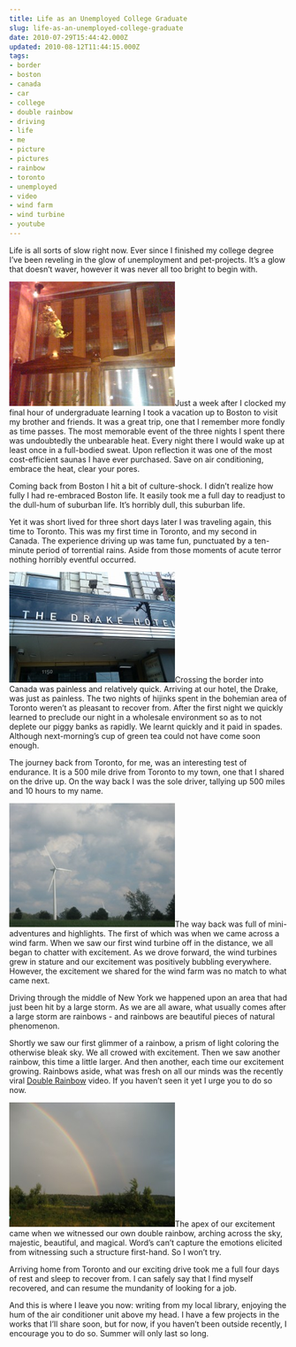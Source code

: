 ```yaml
---
title: Life as an Unemployed College Graduate
slug: life-as-an-unemployed-college-graduate
date: 2010-07-29T15:44:42.000Z
updated: 2010-08-12T11:44:15.000Z
tags:
- border
- boston
- canada
- car
- college
- double rainbow
- driving
- life
- me
- picture
- pictures
- rainbow
- toronto
- unemployed
- video
- wind farm
- wind turbine
- youtube
---
```


Life is all sorts of slow right now.  Ever since I finished my college degree I’ve been reveling in the glow of unemployment and pet-projects.  It’s a glow that doesn’t waver, however it was never all too bright to begin with.

<a rel="attachment wp-att-627" href="http://blog.harrywolff.com/2010/07/life-as-an-unemployed-college-graduate/bostonbar/"><img class="alignleft size-medium wp-image-627" title="BostonBar" src="/images/posts/2010/07/BostonBar-300x225.jpg" alt="" width="300" height="225" /></a>Just a week after I clocked my final hour of undergraduate learning I took a vacation up to Boston to visit my brother and friends.  It was a great trip, one that I remember more fondly as time passes.  The most memorable event of the three nights I spent there was undoubtedly the unbearable heat.  Every night there I would wake up at least once in a full-bodied sweat.  Upon reflection it was one of the most cost-efficient saunas I have ever purchased.  Save on air conditioning, embrace the heat, clear your pores.

Coming back from Boston I hit a bit of culture-shock.  I didn’t realize how fully I had re-embraced Boston life.  It easily took me a full day to readjust to the dull-hum of suburban life.  It’s horribly dull, this suburban life.

Yet it was short lived for three short days later I was traveling again, this time to Toronto.  This was my first time in Toronto, and my second in Canada.  The experience driving up was tame fun, punctuated by a ten-minute period of torrential rains.  Aside from those moments of acute terror nothing horribly eventful occurred.
<!--more-->
<a rel="attachment wp-att-628" href="http://blog.harrywolff.com/2010/07/life-as-an-unemployed-college-graduate/torontodrakehotel/"><img class="alignright size-medium wp-image-628" title="TorontoDrakeHotel" src="/images/posts/2010/07/TorontoDrakeHotel-300x200.jpg" alt="" width="300" height="200" /></a>Crossing the border into Canada was painless and relatively quick.  Arriving at our hotel, the Drake, was just as painless.  The two nights of hijinks spent in the bohemian area of Toronto weren’t as pleasant to recover from.  After the first night we quickly learned to preclude our night in a wholesale environment so as to not deplete our piggy banks as rapidly.  We learnt quickly and it paid in spades.  Although next-morning’s cup of green tea could not have come soon enough.

The journey back from Toronto, for me, was an interesting test of endurance.  It is a 500 mile drive from Toronto to my town, one that I shared on the drive up.  On the way back I was the sole driver, tallying up 500 miles and 10 hours to my name.

<a rel="attachment wp-att-635" href="http://blog.harrywolff.com/2010/07/life-as-an-unemployed-college-graduate/windturbine/"><img class="alignleft size-medium wp-image-635" title="WindTurbine" src="/images/posts/2010/07/WindTurbine-300x224.jpg" alt="" width="300" height="224" /></a>The way back was full of mini-adventures and highlights.  The first of which was when we came across a wind farm.  When we saw our first wind turbine off in the distance, we all began to chatter with excitement.  As we drove forward, the wind turbines grew in stature and our excitement was positively bubbling everywhere.  However, the excitement we shared for the wind farm was no match to what came next.

Driving through the middle of New York we happened upon an area that had just been hit by a large storm.  As we are all aware, what usually comes after a large storm are rainbows - and rainbows are beautiful pieces of natural phenomenon.

Shortly we saw our first glimmer of a rainbow, a prism of light coloring the otherwise bleak sky.  We all crowed with excitement.  Then we saw another rainbow, this time a little larger.  And then another, each time our excitement growing.  Rainbows aside, what was fresh on all our minds was the recently viral <a href="http://www.youtube.com/watch?v=OQSNhk5ICTI" target="_blank">Double Rainbow</a> video.  If you haven’t seen it yet I urge you to do so now.

<a rel="attachment wp-att-636" href="http://blog.harrywolff.com/2010/07/life-as-an-unemployed-college-graduate/doublerainbow/"><img class="alignright size-medium wp-image-636" title="DoubleRainbow" src="/images/posts/2010/07/DoubleRainbow-300x225.jpg" alt="" width="300" height="225" /></a>The apex of our excitement came when we witnessed our own double rainbow, arching across the sky, majestic, beautiful, and magical.  Word’s can’t capture the emotions elicited from witnessing such a structure first-hand.  So I won’t try.

Arriving home from Toronto and our exciting drive took me a full four days of rest and sleep to recover from.  I can safely say that I find myself recovered, and can resume the mundanity of looking for a job.

And this is where I leave you now: writing from my local library, enjoying the hum of the air conditioner unit above my head.  I have a few projects in the works that I’ll share soon, but for now, if you haven’t been outside recently, I encourage you to do so.  Summer will only last so long.
